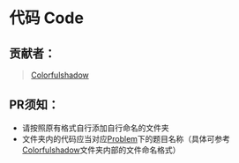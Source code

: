 # 代码 Code
## 贡献者：
> [Colorfulshadow](Colorfulshadow) 
## PR须知：
- 请按照原有格式自行添加自行命名的文件夹
- 文件夹内的代码应当对应[Problem](../Problem)下的题目名称（具体可参考[Colorfulshadow](Colorfulshadow)文件夹内部的文件命名格式）